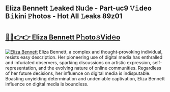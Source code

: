 ## Eliza Bennett 𝙻eaked 𝙽u𝚍e - Part-uc9 𝚅𝚒deo B𝚒kini 𝙿hotos - Hot All 𝙻eaks 89z01

# <h2><a href="http://ld4y0d.urlbe.top/?page=Eliza+Bennett">🔗🔗👉👉 Eliza Bennett P𝚑oto𝚜Vid𝚎o</a></h2>

[![Eliza Bennett](https://i.imgur.com/eBuTRDB.gif)](http://ld4y0d.urlbe.top/?page=Eliza+Bennett)
Eliza Bennett, a complex and thought-provoking individual, resists easy description. Her pioneering use of digital media has enthralled and infuriated observers, sparking discussions on artistic expression, self-representation, and the evolving nature of online communities. Regardless of her future decisions, her influence on digital media is indisputable. Boasting unyielding determination and undeniable captivation, Eliza Bennett influence on digital media is boundless.
